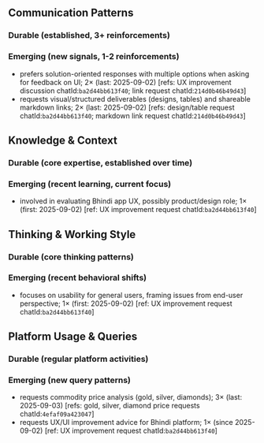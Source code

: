 ## Communication Patterns
### Durable (established, 3+ reinforcements)

### Emerging (new signals, 1-2 reinforcements)
- prefers solution-oriented responses with multiple options when asking for feedback on UI; 2× (last: 2025-09-02) [refs: UX improvement discussion chatId:`ba2d44bb613f40`; link request chatId:`214d0b46b49d43`]
- requests visual/structured deliverables (designs, tables) and shareable markdown links; 2× (last: 2025-09-02) [refs: design/table request chatId:`ba2d44bb613f40`; markdown link request chatId:`214d0b46b49d43`]

## Knowledge & Context
### Durable (core expertise, established over time)

### Emerging (recent learning, current focus)
- involved in evaluating Bhindi app UX, possibly product/design role; 1× (first: 2025-09-02) [ref: UX improvement request chatId:`ba2d44bb613f40`]

## Thinking & Working Style
### Durable (core thinking patterns)

### Emerging (recent behavioral shifts)
- focuses on usability for general users, framing issues from end-user perspective; 1× (first: 2025-09-02) [ref: UX improvement request chatId:`ba2d44bb613f40`]

## Platform Usage & Queries
### Durable (regular platform activities)

### Emerging (new query patterns)
- requests commodity price analysis (gold, silver, diamonds); 3× (last: 2025-09-03) [refs: gold, silver, diamond price requests chatId:`4efaf09a423047`]
- requests UX/UI improvement advice for Bhindi platform; 1× (since 2025-09-02) [ref: UX improvement request chatId:`ba2d44bb613f40`]